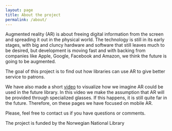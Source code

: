 ```yaml
---
layout: page
title: About the project
permalink: /about/
---
```


Augmented reality (AR) is about freeing digital information from the screen and spreading it out in the physical world. The technology is still in its early stages, with big and cluncy hardware and software that still leaves much to be desired, but development is moving fast and with backing from companies like Apple, Google, Facebook and Amazon, we think the future is going to be augmented.

The goal of this project is to find out how libraries can use AR to give better service to patrons. 

We have also made a short [video](https://www.youtube.com/watch?v=-TlSncJ6biY) to visualize how we imagine AR could be used in the future library. In this video we make the assumption that AR will be provided through specialized glasses. If this happens, it is still quite far in the future. Therefore, on these pages we have focused on mobile AR. 

Please, feel free to contact us if you have questions or comments. 

The project is funded by the Norwegian National Library
